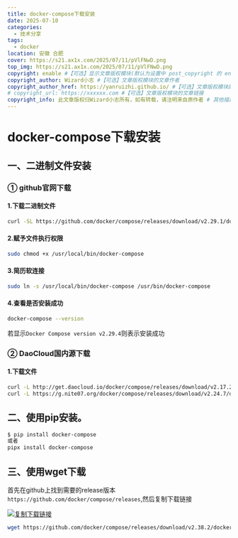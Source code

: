 ```yaml
---
title: docker-compose下载安装
date: 2025-07-10
categories:
  - 技术分享
tags: 
  - docker
location: 安徽 合肥
cover: https://s21.ax1x.com/2025/07/11/pVlFNwD.png
top_img: https://s21.ax1x.com/2025/07/11/pVlFNwD.png
copyright: enable #【可选】显示文章版权模块(默认为设置中 post_copyright 的 enable 配置)
copyright_author: Wizard小志 #【可选】文章版权模块的文章作者
copyright_author_href: https://yanruizhi.github.io/ #【可选】文章版权模块的文章作者的链接
# copyright_url: https://xxxxxx.com #【可选】文章版权模块的文章链接
copyright_info: 此文章版权归Wizard小志所有，如有转载，请注明来自原作者 # 其他描述信息
---
```


# docker-compose下载安装

## 一、二进制文件安装

### ① github官网下载

#### 1.下载二进制文件

```bash
curl -SL https://github.com/docker/compose/releases/download/v2.29.1/docker-compose-linux-x86_64 -o /usr/local/bin/docker-compose
```

#### 2.赋予文件执行权限

``` bash
sudo chmod +x /usr/local/bin/docker-compose
```

#### 3.简历软连接

```bash
sudo ln -s /usr/local/bin/docker-compose /usr/bin/docker-compose
```

#### 4.查看是否安装成功

```bash
docker-compose --version
```

若显示`Docker Compose version v2.29.4`则表示安装成功

### ② DaoCloud国内源下载

#### 1.下载文件

```bash
curl -L http://get.daocloud.io/docker/compose/releases/download/v2.17.2/docker-compose-`uname -s`-`uname -m` > /applications/docker-compose
curl -L https://g.nite07.org/docker/compose/releases/download/v2.24.7/docker-compose-`uname -s`-`uname -m` > /applications/docker-compose

```

## 二、使用pip安装。

```bash
$ pip install docker-compose
或者
pipx install docker-compose
```

## 三、使用wget下载

首先在github上找到需要的release版本`https://github.com/docker/compose/releases`,然后复制下载链接

[![复制下载链接](https://s21.ax1x.com/2025/07/11/pVQvjfK.md.png)](https://imgse.com/i/pVQvjfK)

```bash
wget https://github.com/docker/compose/releases/download/v2.38.2/docker-compose-darwin-x86_64 > /applications/docker-compose
```


